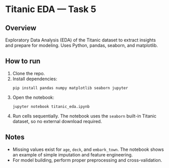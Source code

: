 # Titanic EDA — Task 5

## Overview
Exploratory Data Analysis (EDA) of the Titanic dataset to extract insights and prepare for modeling. Uses Python, pandas, seaborn, and matplotlib.


## How to run
1. Clone the repo.
2. Install dependencies:
   ```
   pip install pandas numpy matplotlib seaborn jupyter
   ```
3. Open the notebook:
   ```
   jupyter notebook titanic_eda.ipynb
   ```
4. Run cells sequentially. The notebook uses the `seaborn` built-in Titanic dataset, so no external download required.

## Notes
- Missing values exist for `age`, `deck`, and `embark_town`. The notebook shows an example of simple imputation and feature engineering.
- For model building, perform proper preprocessing and cross-validation.

